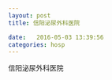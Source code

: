 ```yaml
--- 
layout: post 
title: 信阳泌尿外科医院

date:   2016-05-03 13:39:56 
categories: hosp 
--- 
```

   
信阳泌尿外科医院
